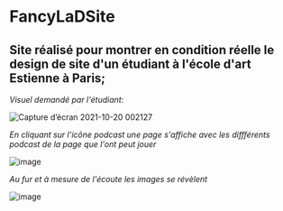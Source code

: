 # FancyLaDSite
## Site réalisé pour montrer en condition réelle le design de site d'un étudiant à l'école d'art Estienne à Paris;
*Visuel demandé par l'étudiant:*

![Capture d’écran 2021-10-20 002127](https://user-images.githubusercontent.com/91502674/137999963-c8d51a5a-ae1b-4d92-9e56-402393df446c.png)

*En cliquant sur l'icône podcast une page s'affiche avec les diffférents podcast de la page que l'ont peut jouer*

![image](https://user-images.githubusercontent.com/91502674/138000157-0c984108-1cfb-4672-b541-4c5093be027c.png)

*Au fur et à mesure de l'écoute les images se révèlent*

![image](https://user-images.githubusercontent.com/91502674/138000303-64034660-4520-45b9-8240-098affcd7f76.png)
